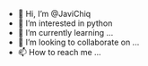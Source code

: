- 👋 Hi, I’m @JaviChiq
- 👀 I’m interested in python
- 🌱 I’m currently learning ...
- 💞️ I’m looking to collaborate on ...
- 📫 How to reach me ...

<!---
JaviChiq/JaviChiq is a ✨ special ✨ repository because its `README.md` (this file) appears on your GitHub profile.
You can click the Preview link to take a look at your changes.
--->
